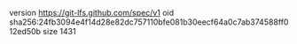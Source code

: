version https://git-lfs.github.com/spec/v1
oid sha256:24fb3094e4f14d28e82dc757110bfe081b30eecf64a0c7ab374588ff012ed50b
size 1431
